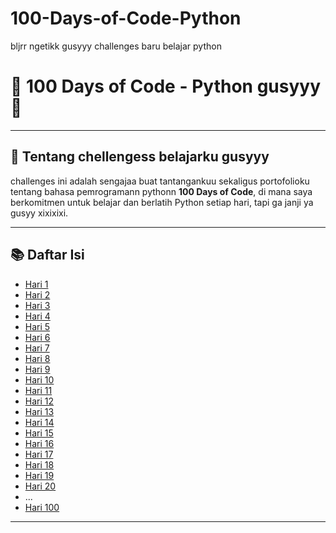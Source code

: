 # 100-Days-of-Code-Python
bljrr ngetikk gusyyy challenges baru belajar python

# 🌟 100 Days of Code - Python gusyyy🌟

---

## 📅 Tentang chellengess belajarku gusyyy

challenges ini adalah sengajaa buat tantangankuu sekaligus portofolioku tentang bahasa pemrogramann pythonn **100 Days of Code**, di mana saya berkomitmen untuk belajar dan berlatih Python setiap hari, tapi ga janji ya gusyy xixixixi.

---

## 📚 Daftar Isi

- [Hari 1](./Day-1)
- [Hari 2](./Day-2)
- [Hari 3](./Day-3)
- [Hari 4](./Day-4)
- [Hari 5](./Day-5)
- [Hari 6](./Day-6)
- [Hari 7](./Day-7)
- [Hari 8](./Day-8)
- [Hari 9](./Day-9)
- [Hari 10](./Day-10)
- [Hari 11](./Day-11)
- [Hari 12](./Day-12)
- [Hari 13](./Day-13)
- [Hari 14](./Day-14)
- [Hari 15](./Day-15)
- [Hari 16](./Day-16)
- [Hari 17](./Day-17)
- [Hari 18](./Day-18)
- [Hari 19](./Day-19)
- [Hari 20](./Day-20)
- ...
- [Hari 100](./Day-100)

---
